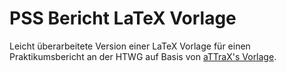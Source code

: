 # PSS Bericht LaTeX Vorlage

Leicht überarbeitete Version einer LaTeX Vorlage für einen Praktikumsbericht an der HTWG auf Basis von [aTTraX's Vorlage](https://github.com/aTTraX/pss-bericht-vorlage).


